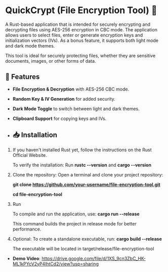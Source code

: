 # **QuickCrypt (File Encryption Tool)** 🔐
A Rust-based application that is intended for securely encrypting and decrypting files using AES-256 encryption in CBC mode. The application allows users to select files, enter or generate encryption keys and initialization vectors (IVs). As a bonus feature, it supports both light mode and dark mode themes.

This tool is ideal for securely protecting files, whether they are sensitive documents, images, or other forms of data.

## 🚀 Features
- **File Encryption & Decryption** with AES-256 CBC mode.
- **Random Key & IV Generation** for added security.
- **Dark Mode Toggle** to switch between light and dark themes.
- **Clipboard Support** for copying keys and IVs.

- ## 📥 Installation

1. If you haven't installed Rust yet, follow the instructions on the Rust Official Website.

    To verify the installation: Run **rustc --version** and **cargo --version**

2. Clone the repository:
    Open a terminal and clone your project repository:

    **git clone https://github.com/your-username/file-encryption-tool.git**

    **cd file-encryption-tool**

3. Run
   
    To compile and run the application, use: **cargo run --release**

    This command builds the project in release mode for better performance.

4. Optional: To create a standalone executable, run: **cargo build --release**

    The executable will be located in target/release/file-encryption-tool

- **Demo Video**:
  https://drive.google.com/file/d/1XS_9cn3ZbC_HK-ML1kPYcV2yP4lhtCd2/view?usp=sharing
